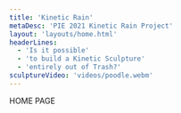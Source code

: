 ```yaml
---
title: 'Kinetic Rain'
metaDesc: 'PIE 2021 Kinetic Rain Project'
layout: 'layouts/home.html'
headerLines:
  - 'Is it possible'
  - 'to build a Kinetic Sculpture'
  - 'entirely out of Trash?'
sculptureVideo: 'videos/poodle.webm'
---
```

HOME PAGE
